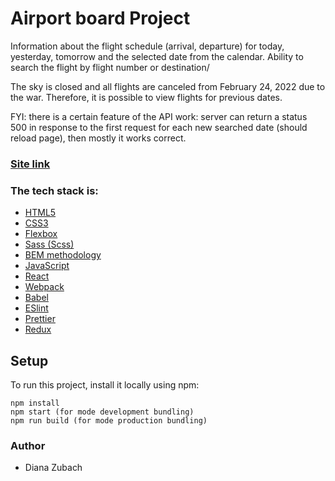 # Airport board Project

Information about the flight schedule (arrival, departure) for today, yesterday, tomorrow and the selected date from the calendar.
Ability to search the flight by flight number or destination/

The sky is closed and all flights are canceled from February 24, 2022 due to the war.
Therefore, it is possible to view flights for previous dates.

FYI: there is a certain feature of the API work: server can return a status 500 in response to the first request for each new searched date (should reload page), then mostly it works correct.

### [Site link](https://tangerine-kulfi-698f01.netlify.app)

### The tech stack is:

- [HTML5](https://en.wikipedia.org/wiki/HTML5)
- [CSS3](https://en.wikipedia.org/wiki/Cascading_Style_Sheets)
- [Flexbox](https://en.wikipedia.org/wiki/CSS_Flexible_Box_Layout)
- [Sass (Scss)](https://sass-lang.com/)
- [BEM methodology](https://en.bem.info/methodology/)
- [JavaScript](https://developer.mozilla.org/en-US/docs/Web/JavaScript)
- [React](https://reactjs.org/)
- [Webpack](https://webpack.js.org/)
- [Babel](https://babeljs.io/)
- [ESlint](https://eslint.org/)
- [Prettier](https://prettier.io/)
- [Redux](https://redux.js.org/)

## Setup

To run this project, install it locally using npm:

```
npm install
npm start (for mode development bundling)
npm run build (for mode production bundling)
```

### Author

- Diana Zubach
